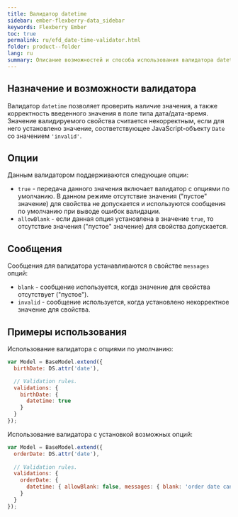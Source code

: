 ```yaml
---
title: Валидатор datetime
sidebar: ember-flexberry-data_sidebar
keywords: Flexberry Ember
toc: true
permalink: ru/efd_date-time-validator.html
folder: product--folder
lang: ru
summary: Описание возможностей и способа использования валидатора datetime.
---
```


## Назначение и возможности валидатора

Валидатор `datetime` позволяет проверить наличие значения, а также корректность введенного значения в поле типа дата/дата-время.
Значение валидируемого свойства считается некорректным, если для него установлено значение, соответствующее JavaScript-объекту `Date` со значением `'invalid'`.

## Опции

Данным валидатором поддерживаются следующие опции:

* `true` - передача данного значения включает валидатор с опциями по умолчанию. В данном режиме отсутствие значения ("пустое" значение) для свойства не допускается и используются сообщения по умолчанию при выводе ошибок валидации.
* `allowBlank` - если данная опция установлена в значение `true`, то отсутствие значения ("пустое" значение) для свойства допускается.

## Сообщения

Сообщения для валидатора устанавливаются в свойстве `messages` опций:

* `blank` - сообщение используется, когда значение для свойства отсутствует ("пустое").
* `invalid` - сообщение используется, когда установлено некорректное значение для свойства.

## Примеры использования

Использование валидатора с опциями по умолчанию:

```javascript
var Model = BaseModel.extend({
  birthDate: DS.attr('date'),

  // Validation rules.
  validations: {
    birthDate: {
      datetime: true
    }
  }
});
```

Использование валидатора с установкой возможных опций:

```javascript
var Model = BaseModel.extend({
  orderDate: DS.attr('date'),
  
  // Validation rules.
  validations: {
    orderDate: {
      datetime: { allowBlank: false, messages: { blank: 'order date can\'t be blank', invalid: 'please input valid date' } }
    }
  }
});
```